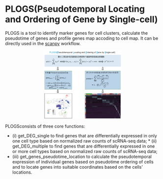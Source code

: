 # PLOGS(Pseudotemporal Locating and Ordering of Gene by Single-cell)

PLOGS is a tool to identify marker genes for cell clusters, calculate the pseudotime of genes and profile genes map accoding to cell map. It can be directly used in the [scanpy](https://scanpy.readthedocs.io/en/latest/) workflow. 

<p align="center"><img src="figures/PLOGS.png" alt="PLOGS" width="50%"></p>

PLOGSconsists of three core functions: 
* (i) get_DEG_single to find genes that are differentially expressed in only one cell type based on normalized raw counts of scRNA-seq data; * (ii) get_DEG_multiple to find genes that are differentially expressed in one or more  cell types based on normalized raw counts of scRNA-seq data; 
* (iii) get_genes_pseudotime_location to calculate the pseudotemporal expression of individual genes based on pseudotime ordering of cells and to locate genes into suitable coordinates based on the cells’ locations. 

